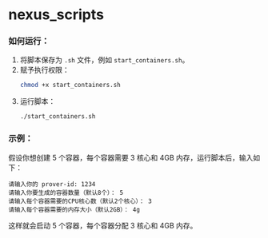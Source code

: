 # nexus_scripts
### 如何运行：
1. 将脚本保存为 `.sh` 文件，例如 `start_containers.sh`。
2. 赋予执行权限：
   ```bash
   chmod +x start_containers.sh
   ```
3. 运行脚本：
   ```bash
   ./start_containers.sh
   ```

### 示例：

假设你想创建 5 个容器，每个容器需要 3 核心和 4GB 内存，运行脚本后，输入如下：

```
请输入你的 prover-id: 1234
请输入你要生成的容器数量（默认8个）： 5
请输入每个容器需要的CPU核心数（默认2个核心）： 3
请输入每个容器需要的内存大小（默认2GB）： 4g
```

这样就会启动 5 个容器，每个容器分配 3 核心和 4GB 内存。
